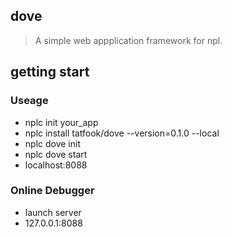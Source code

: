 ## dove
> A simple web appplication framework for npl.

## getting start
### Useage
- nplc init your_app
- nplc install tatfook/dove --version=0.1.0 --local
- nplc dove init
- nplc dove start
- localhost:8088

### Online Debugger
- launch server
- 127.0.0.1:8088
